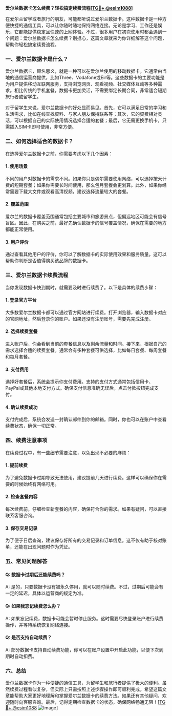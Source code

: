 **爱尔兰数据卡怎么续费？轻松搞定续费流程[[TG💪+ @esim1088](https://t.me/s/esim1088)]**

在爱尔兰留学或者旅行的朋友，可能都听说过爱尔兰数据卡。这种数据卡是一种方便快捷的通信工具，可以让你随时随地保持网络连接。无论是学习、工作还是娱乐，它都能提供稳定且快速的上网体验。不过，很多用户在初次使用时都会遇到一个问题：爱尔兰数据卡怎么续费？别担心，这篇文章就来为你详细解答这个问题，帮助你轻松搞定续费流程。

### 一、爱尔兰数据卡是什么？

爱尔兰数据卡，顾名思义，就是一种可以在爱尔兰使用的移动数据卡。它通常由当地的通信运营商提供，比如Three、Vodafone或Eir等。这些数据卡的主要功能是为用户提供移动互联网服务，支持浏览网页、观看视频、社交媒体互动等多种需求。相比传统的手机套餐，数据卡更加灵活，不需要绑定长期合同，非常适合短期旅行者或留学生。

对于留学生来说，爱尔兰数据卡的好处显而易见。首先，它可以满足日常的学习和生活需求，比如在线查找资料、与家人朋友保持联系等；其次，它的资费相对灵活，可以根据自己的实际使用情况选择合适的套餐；最后，它无需更换手机卡，只需插入SIM卡即可使用，非常方便。

### 二、如何选择适合的数据卡？

在选择爱尔兰数据卡之前，你需要考虑以下几个因素：

#### 1. 使用场景
不同的用户对数据卡的需求不同。如果你只是偶尔需要使用网络，可以选择按天计费的短期套餐；如果你需要长时间使用，那么包月套餐会更划算。此外，如果你经常需要下载大文件或观看高清视频，建议选择流量较大的套餐。

#### 2. 覆盖范围
爱尔兰的数据卡覆盖范围通常包括主要城市和旅游景点，但偏远地区可能会有信号盲区。因此，在购买之前，最好先确认数据卡的信号覆盖情况，确保在需要的地方都能正常使用。

#### 3. 用户评价
通过查看其他用户的评价，你可以了解数据卡的实际使用效果和服务质量。这可以帮助你判断是否值得购买该品牌的数据卡。

### 三、爱尔兰数据卡续费流程

当你发现数据卡快到期时，就需要及时进行续费了。以下是具体的续费步骤：

#### 1. 登录官方平台
大多数爱尔兰数据卡都可以通过官方网站进行续费。打开浏览器，输入数据卡对应的官网地址，然后登录你的账户。如果还没有注册账号，需要先完成注册。

#### 2. 选择续费套餐
进入账户后，你会看到当前的套餐信息以及剩余流量和时间。接下来，根据自己的需求选择合适的续费套餐。通常会有多种套餐可供选择，比如每日套餐、每周套餐和每月套餐。

#### 3. 支付费用
选择好套餐后，系统会提示你支付费用。支持的支付方式通常包括信用卡、PayPal或其他本地支付方式。确保支付信息准确无误后，点击付款按钮完成支付。

#### 4. 确认续费成功
支付完成后，系统会发送一封确认邮件到你的邮箱。同时，你也可以在账户中查看续费状态，确保一切正常。

### 四、续费注意事项

在续费过程中，有一些细节需要注意，以免出现不必要的麻烦：

#### 1. 提前续费
为了避免数据卡过期导致无法使用，建议提前几天进行续费。这样可以确保你在需要的时候始终有网络可用。

#### 2. 检查套餐内容
每次续费前，仔细检查新套餐的内容，确保符合你的需求。如果有疑问，可以直接联系客服咨询。

#### 3. 保存交易记录
为了便于日后查询，建议保存好所有的交易记录和订单信息。这不仅有助于核对账单，还能在出现问题时作为凭证。

### 五、常见问题解答

#### Q: 数据卡过期后还能续费吗？
A: 是的，只要数据卡没有被永久停用，就可以随时续费。不过，过期后可能会有一定的延迟，具体以运营商的规定为准。

#### Q: 如果我忘记续费怎么办？
A: 如果忘记续费，数据卡可能会暂时停止服务。这时需要尽快登录账户进行续费操作，并等待系统恢复网络连接。

#### Q: 是否支持自动续费？
A: 部分数据卡支持自动续费功能，你可以在账户设置中开启此功能，以便下次到期时自动扣费。

### 六、总结

爱尔兰数据卡作为一种便捷的通信工具，为留学生和旅行者提供了极大的便利。虽然续费过程看似复杂，但实际上只需按照上述步骤操作即可顺利完成。希望这篇文章能帮助大家更好地理解和掌握爱尔兰数据卡的续费方法。如果还有其他疑问，欢迎随时向客服咨询。最后，记得定期检查数据卡的状态，确保网络畅通无阻！[[TG💪+ @esim1088](https://t.me/s/esim1088) ![Image](https://i.postimg.cc/4NQfJmqS/Snipaste-2025-05-13-00-14-12.png)]